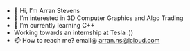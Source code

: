 - 👋 Hi, I’m Arran Stevens
- 👀 I’m interested in 3D Computer Graphics and Algo Trading
- 🌱 I’m currently learning C++
- Working towards an internship at Tesla :))
- 📫 How to reach me? email@ arran.ns@icloud.com

<!---
NoodlePlexium/NoodlePlexium is a ✨ special ✨ repository because its `README.md` (this file) appears on your GitHub profile.
You can click the Preview link to take a look at your changes.
--->
